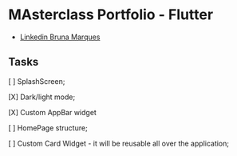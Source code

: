 # MAsterclass Portfolio - Flutter
- [Linkedin Bruna Marques](https://www.linkedin.com/in/bruna-r-marques/)

## Tasks

[ ] SplashScreen;

[X] Dark/light mode;

[X] Custom AppBar widget

[ ] HomePage structure;

[ ] Custom Card Widget - it will be reusable all over the application;

